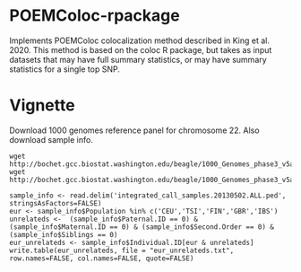 # POEMColoc-rpackage
Implements POEMColoc colocalization method described in King et al. 2020.  This method is based on the coloc R package, but takes as input datasets that may have full summary statistics, or may have summary statistics for a single top SNP.

# Vignette
Download 1000 genomes reference panel for chromosome 22.  Also download sample info.
```
wget http://bochet.gcc.biostat.washington.edu/beagle/1000_Genomes_phase3_v5a/b37.vcf/chr19.1kg.phase3.v5a.vcf.gz
wget http://bochet.gcc.biostat.washington.edu/beagle/1000_Genomes_phase3_v5a/sample_info/integrated_call_samples.20130502.ALL.ped
```

```
sample_info <- read.delim('integrated_call_samples.20130502.ALL.ped', stringsAsFactors=FALSE)
eur <- sample_info$Population %in% c('CEU','TSI','FIN','GBR','IBS')
unrelateds <-  (sample_info$Paternal.ID == 0) & (sample_info$Maternal.ID == 0) & (sample_info$Second.Order == 0) & (sample_info$Siblings == 0)
eur_unrelateds <- sample_info$Individual.ID[eur & unrelateds]
write.table(eur_unrelateds, file = "eur_unrelateds.txt", row.names=FALSE, col.names=FALSE, quote=FALSE)
```
